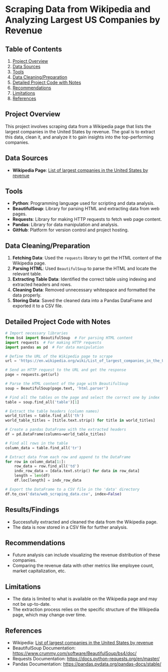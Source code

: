 # Scraping Data from Wikipedia and Analyzing Largest US Companies by Revenue

## Table of Contents
1. [Project Overview](#project-overview)
2. [Data Sources](#data-sources)
3. [Tools](#tools)
4. [Data Cleaning/Preparation](#data-cleaningpreparation)
5. [Detailed Project Code with Notes](#detailed-project-code-with-notes)
6. [Recommendations](#recommendations)
7. [Limitations](#limitations)
8. [References](#references)

## Project Overview
This project involves scraping data from a Wikipedia page that lists the largest companies in the United States by revenue. The goal is to extract this data, clean it, and analyze it to gain insights into the top-performing companies.

## Data Sources
- **Wikipedia Page**: [List of largest companies in the United States by revenue](https://en.wikipedia.org/wiki/List_of_largest_companies_in_the_United_States_by_revenue)

## Tools
- **Python**: Programming language used for scripting and data analysis.
- **BeautifulSoup**: Library for parsing HTML and extracting data from web pages.
- **Requests**: Library for making HTTP requests to fetch web page content.
- **Pandas**: Library for data manipulation and analysis.
- **GitHub**: Platform for version control and project hosting.

## Data Cleaning/Preparation
1. **Fetching Data**: Used the `requests` library to get the HTML content of the Wikipedia page.
2. **Parsing HTML**: Used `BeautifulSoup` to parse the HTML and locate the relevant table.
3. **Extracting Table Data**: Identified the correct table using indexing and extracted headers and rows.
4. **Cleaning Data**: Removed unnecessary whitespace and formatted the data properly.
5. **Storing Data**: Saved the cleaned data into a Pandas DataFrame and exported it to a CSV file.

## Detailed Project Code with Notes

```python
# Import necessary libraries
from bs4 import BeautifulSoup  # For parsing HTML content
import requests  # For making HTTP requests
import pandas as pd  # For data manipulation

# Define the URL of the Wikipedia page to scrape
url = 'https://en.wikipedia.org/wiki/List_of_largest_companies_in_the_United_States_by_revenue'

# Send an HTTP request to the URL and get the response
page = requests.get(url)

# Parse the HTML content of the page with BeautifulSoup
soup = BeautifulSoup(page.text, 'html.parser')

# Find all the tables on the page and select the correct one by index
table = soup.find_all('table')[1]

# Extract the table headers (column names)
world_titles = table.find_all('th')
world_table_titles = [title.text.strip() for title in world_titles]

# Create a pandas DataFrame with the extracted headers
df = pd.DataFrame(columns=world_table_titles)

# Find all rows in the table
column_data = table.find_all('tr')

# Extract data from each row and append to the DataFrame
for row in column_data[1:]:
    row_data = row.find_all('td')
    indv_row_data = [data.text.strip() for data in row_data]
    length = len(df)
    df.loc[length] = indv_row_data

# Export the DataFrame to a CSV file in the 'data' directory
df.to_csv('data/web_scraping_data.csv', index=False)
```

## Results/Findings
- Successfully extracted and cleaned the data from the Wikipedia page.
- The data is now stored in a CSV file for further analysis.

## Recommendations
- Future analysis can include visualizing the revenue distribution of these companies.
- Comparing the revenue data with other metrics like employee count, market capitalization, etc.

## Limitations
- The data is limited to what is available on the Wikipedia page and may not be up-to-date.
- The extraction process relies on the specific structure of the Wikipedia page, which may change over time.

## References
- Wikipedia: [List of largest companies in the United States by revenue](https://en.wikipedia.org/wiki/List_of_largest_companies_in_the_United_States_by_revenue)
- BeautifulSoup Documentation: https://www.crummy.com/software/BeautifulSoup/bs4/doc/
- Requests Documentation: https://docs.python-requests.org/en/master/
- Pandas Documentation: https://pandas.pydata.org/pandas-docs/stable/
